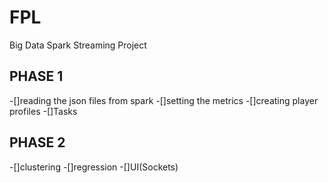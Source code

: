 # FPL
Big Data Spark Streaming Project

## PHASE 1
-[]reading the json files from spark
-[]setting the metrics
-[]creating player profiles
-[]Tasks

## PHASE 2
-[]clustering 
-[]regression
-[]UI(Sockets)
